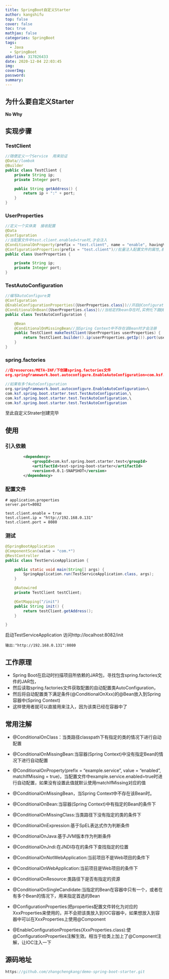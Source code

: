 ```yaml
---
title: SpringBoot自定义Starter
author: kangshifu
top: false
cover: false
toc: true
mathjax: false
categories: SpringBoot
tags:
  - Java
  - SpringBoot
abbrlink: 317826433
date: 2020-12-04 22:03:45
img:
coverImg:
password:
summary:
---
```


<!--more-->  

## 为什么要自定义Starter

**No Why**

## 实现步骤

###  TestClient

```java
//随便定义一个Service  用来验证
@Data//lombok
@Builder
public class TestClient {
    private String ip;
    private Integer port;

    public String getAddress() {
        return ip + ":" + port;
    }
}
```

### UserProperties

```java
//定义一个实体类  接收配置
@Data
@Configuration
//当配置文件中test.client.enabled=true时,才会注入
@ConditionalOnProperty(prefix = "test.client", name = "enable", havingValue = "true")
@ConfigurationProperties(prefix = "test.client")//批量注入配置文件的属性,前提是前缀匹配
public class UserProperties {

    private String ip;
    private Integer port;
}

```

### TestAutoConfiguration

```java
//编写AutoConfigure类
@Configuration
@EnableConfigurationProperties({UserProperties.class})//开启@ConfigurationProperties。
@ConditionalOnBean({UserProperties.class})//当给定的bean存在时,实例化下面@Bean指定的Bean
public class TestAutoConfiguration {

    @Bean
    @ConditionalOnMissingBean//当Spring Context中不存在该Bean时才会注册
    public TestClient makeTestClient(UserProperties userProperties) {
        return TestClient.builder().ip(userProperties.getIp()).port(userProperties.getPort()).build();
    }
}
```

### spring.factories

```json
//在resources/META-INF/下创建spring.factories文件
org.springframework.boot.autoconfigure.EnableAutoConfiguration=com.ksf.spring.boot.starter.test.TestAutoConfiguration
```

```java
//如果有多个AutoConfiguration
org.springframework.boot.autoconfigure.EnableAutoConfiguration=\
com.ksf.spring.boot.starter.test.TestAutoConfiguration,\
com.ksf.spring.boot.starter.test.TestAutoConfiguration,\
com.ksf.spring.boot.starter.test.TestAutoConfiguration
```

至此自定义Strater创建完毕

## 使用

### 引入依赖

```xml
        <dependency>
            <groupId>com.ksf.spring.boot.starter.test</groupId>
            <artifactId>test-spring-boot-starter</artifactId>
            <version>0.0.1-SNAPSHOT</version>
        </dependency>
```

### 配置文件

```properties
# application.properties
server.port=8082

test.client.enable = true
test.client.ip = "http://192.168.0.131"
test.client.port = 8080

```

### 测试

```java
@SpringBootApplication
@ComponentScan(value = "com.*")
@RestController
public class TestServiceApplication {

    public static void main(String[] args) {
        SpringApplication.run(TestServiceApplication.class, args);
    }

    @Autowired
    private TestClient testClient;

    @GetMapping("/init")
    public String init() {
        return testClient.getAddress();
    }

}
```

启动TestServiceApplication  访问http://localhost:8082/init

```
输出:"http://192.168.0.131":8080
```



## 工作原理

- Spring Boot在启动时扫描项目所依赖的JAR包，寻找包含spring.factories文件的JAR包，
- 然后读取spring.factories文件获取配置的自动配置类AutoConfiguration，
- 然后将自动配置类下满足条件(@ConditionalOnXxx)的@Bean放入到Spring容器中(Spring Context)
- 这样使用者就可以直接用来注入，因为该类已经在容器中了



## 常用注解

- @ConditionalOnClass：当类路径classpath下有指定的类的情况下进行自动配置

- @ConditionalOnMissingBean:当容器(Spring Context)中没有指定Bean的情况下进行自动配置

- @ConditionalOnProperty(prefix = “example.service”, value = “enabled”, matchIfMissing = true)，当配置文件中example.service.enabled=true时进行自动配置，如果没有设置此值就默认使用matchIfMissing对应的值

- @ConditionalOnMissingBean，当Spring Context中不存在该Bean时。

- @ConditionalOnBean:当容器(Spring Context)中有指定的Bean的条件下

- @ConditionalOnMissingClass:当类路径下没有指定的类的条件下

- @ConditionalOnExpression:基于SpEL表达式作为判断条件

- @ConditionalOnJava:基于JVM版本作为判断条件

- @ConditionalOnJndi:在JNDI存在的条件下查找指定的位置

- @ConditionalOnNotWebApplication:当前项目不是Web项目的条件下

- @ConditionalOnWebApplication:当前项目是Web项目的条件下

- @ConditionalOnResource:类路径下是否有指定的资源

- @ConditionalOnSingleCandidate:当指定的Bean在容器中只有一个，或者在有多个Bean的情况下，用来指定首选的Bean

- @ConfigurationProperties:把properties配置文件转化为对应的XxxProperties来使用的，并不会把该类放入到IOC容器中，如果想放入到容器中可以在XxxProperties上使用@Component
- @EnableConfigurationProperties(XxxProperties.class):使@ConfigurationProperties注解生效。相当于给类上加上了@Component注解，让IOC注入一下

## 源码地址

```java
https://github.com/zhangchengkang/demo-spring-boot-starter.git
```

